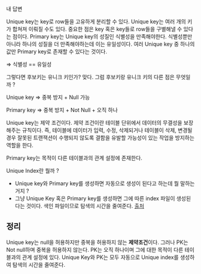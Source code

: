 내 답변

 Unique key는 key로 row들을 고유하게 분리할 수 있다. Unique key는 여러 개의 키가 합쳐져 이뤄질 수도 있다. 중요한 점은 key 혹은 key들로 row들을 구별해낼 수 있다는 점이다. Primary key는 Unique key의 성질인 식별성을  만족해야한다. 식별성뿐만 아니라 하나의 성질을 더 만족해야하는데 이는 유일성이다. 여러 Unique key 중 하나의 값만 Primary key로 존재할 수 있다는 것이다.

⇒ 식별성 == 유일성

그렇다면 후보키는 유니크 키인가? 맞다. 그럼 후보키랑 유니크 키의 다른 점은 무엇일까 ? 

Unique key ⇒ 중복 방지 + Null 가능

Primary key ⇒ 중복 방지 + Not Null + 오직 하나

Unique key는 제약 조건이다. 제약 조건이란 테이블 단위에서 데이터의 무결성을 보장해주는 규칙이다. 즉, 테이블에 데이터가 입력, 수정, 삭제되거나 테이블이 삭제, 변경될 경우 잘못된 트랜잭션이 수행되지 않도록 결함을 유발할 가능성이 있는 작업을 방지하는 역할을 한다.

Primary key는 목적이 다른 테이블과의 관계 설정에 존재한다.

Unique Index란 뭘까 ? 

- Unique key와 Primary key를 생성하면 자동으로 생성이 된다고 하는데 뭘 말하는 거지 ?
- 그냥 Unique Key 혹은 Primary key를 생성하면 그에 따른 index 파일이 생성된다는 것이다. 색인 파일이므로 탐색의 시간을 줄여준다. [출처]([https://lalwr.blogspot.com/2016/02/db-index.html](https://lalwr.blogspot.com/2016/02/db-index.html))

## 정리

Unique key는 null을 허용하지만 중복을 허용하지 않는 **제약조건**이다. 그러나 PK는 Not null하며 중복을 허용하지 않는다. PK는 오직 하나이며 그에 대한 목적이 다른 테이블과의 관계 설정에 있다. Unique Key와 PK는 모두 자동으로 Unique index를 생성하여 탐색의 시간을 줄여준다.
